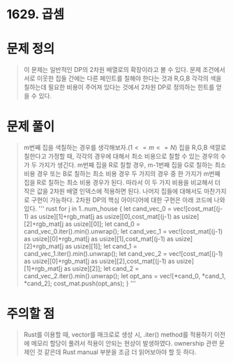  # 1629. 곱셈

# 문제 정의
> 이 문제는 일반적인 DP의 2차원 배열로의 확장이라고 볼 수 있다.
> 문제 조건에서 서로 이웃한 집들 간에는 다른 페인트를 칠해야 한다는 것과 R,G,B 각각의 색을 칠하는데 필요한 비용이 주어져 있다는 것에서 2차원 DP로 정의하는 힌트를 얻을 수 있다.

# 문제 풀이
> m번째 집을 색칠하는 경우를 생각해보자.($1<=m<=N$) 집을 R,G,B 색깔로 칠한다고 가정할 때, 각각의 경우에 대해서 최소 비용으로 칠할 수 있는 경우의 수가 두 가지가 생긴다.
> m번째 집을 R로 칠할 경우, m-1번째 집을 G로 칠하는 최소 비용 경우 또는 B로 칠하는 최소 비용 경우 두 가지의 경우 중 한 가지가 m번째 집을 R로 칠하는 최소 비용 경우가 된다. 따라서 이 두 가지 비용을 비교해서 더 작은 값을 2차원 배열 인덱스에 적용하면 된다.
> 나머지 집들에 대해서도 마찬가지로 구현이 가능하다. 2차원 DP의 핵심 아이디어에 대한 구현은 아래 코드에 나와있다.
''' rust
    for j in 1..num_house {
        let cand_vec_0 = vec![cost_mat[(j-1) as usize][1]+rgb_mat[j as usize][0],cost_mat[(j-1) as usize][2]+rgb_mat[j as usize][0]];
        let cand_0 = cand_vec_0.iter().min().unwrap();
        let cand_vec_1 = vec![cost_mat[(j-1) as usize][0]+rgb_mat[j as usize][1],cost_mat[(j-1) as usize][2]+rgb_mat[j as usize][1]];
        let cand_1 = cand_vec_1.iter().min().unwrap();
        let cand_vec_2 = vec![cost_mat[(j-1) as usize][0]+rgb_mat[j as usize][2],cost_mat[(j-1) as usize][1]+rgb_mat[j as usize][2]];
        let cand_2 = cand_vec_2.iter().min().unwrap();
        let opt_ans = vec![*cand_0, *cand_1, *cand_2];
        cost_mat.push(opt_ans);
    }
'''

# 주의할 점
> Rust를 이용할 때, vector를 매크로로 생성 시, .iter() method를 적용하기 이전에 메모리 할당이 풀려서 적용이 안되는 현상이 발생하였다. ownership 관련 문제인 것 같은데 Rust manual 부분을 조금 더 읽어보아야 할 듯 하다.